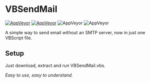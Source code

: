 # VBSendMail

[![AppVeyor](https://img.shields.io/badge/Licence-MIT-orange)](LICENSE)
[![AppVeyor](https://img.shields.io/badge/Version-v0.1-informational)](https://github.com/gyware/VBMail)
![AppVeyor](https://img.shields.io/badge/Development-In_Progress-lightgreen)
![AppVeyor](https://img.shields.io/badge/Language-VBScript-red)

A simple way to send email without an SMTP server, now in just one VBScript file.

## Setup
Just download, extract and run VBSendMail.vbs.

*Easy to use, easy to understand.*
